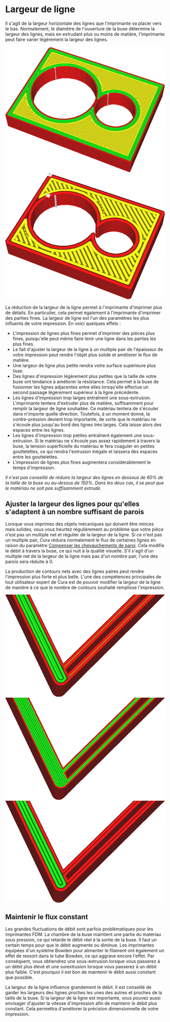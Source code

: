 Largeur de ligne
====
Il s'agit de la largeur horizontale des lignes que l'imprimante va placer vers le bas. Normalement, le diamètre de l'ouverture de la buse détermine la largeur des lignes, mais en extrudant plus ou moins de matière, l'imprimante peut faire varier légèrement la largeur des lignes.

![Lignes très fines](../../../articles/images/line_width_small.png)
![Lignes très larges](../../../articles/images/line_width_large.png)

La réduction de la largeur de la ligne permet à l'imprimante d'imprimer plus de détails. En particulier, cela permet également à l'imprimante d'imprimer des parties fines. La largeur de ligne est l'un des paramètres les plus influents de votre impression. En voici quelques effets :
* L'impression de lignes plus fines permet d'imprimer des pièces plus fines, puisqu'elle peut même faire tenir une ligne dans les parties les plus fines.
* Le fait d'ajuster la largeur de la ligne à un multiple pair de l'épaisseur de votre impression peut rendre l'objet plus solide et améliorer le flux de matière.
* Une largeur de ligne plus petite rendra votre surface supérieure plus lisse.
* Des lignes d'impression légèrement plus petites que la taille de votre buse ont tendance à améliorer la résistance. Cela permet à la buse de fusionner les lignes adjacentes entre elles lorsqu'elle effectue un second passage légèrement supérieur à la ligne précédente.
* Les lignes d'impression trop larges entraînent une sous-extrusion. L'imprimante tentera d'extruder plus de matière, suffisamment pour remplir la largeur de ligne souhaitée. Ce matériau tentera de s'écouler dans n'importe quelle direction. Toutefois, à un moment donné, la contre-pression devient trop importante, de sorte que le matériau ne s'écoule plus jusqu'au bord des lignes très larges. Cela laisse alors des espaces entre les lignes.
* Les lignes d'impression trop petites entraînent également une sous-extrusion. Si le matériau ne s'écoule pas assez rapidement à travers la buse, la tension superficielle du matériau le fera coaguler en petites gouttelettes, ce qui rendra l'extrusion inégale et laissera des espaces entre les gouttelettes.
* L'impression de lignes plus fines augmentera considérablement le temps d'impression.

*Il n'est pas conseillé de réduire la largeur des lignes en dessous de 60% de la taille de la buse ou au-dessus de 150%. Dans les deux cas, il se peut que le matériau ne soit pas suffisamment extrudé.*

Ajuster la largeur des lignes pour qu'elles s'adaptent à un nombre suffisant de parois
----
Lorsque vous imprimez des objets mécaniques qui doivent être minces mais solides, vous vous heurtez régulièrement au problème que votre pièce n'est pas un multiple net et régulier de la largeur de la ligne. Si ce n'est pas un multiple pair, Cura réduira normalement le flux de certaines lignes en raison du paramètre [Compenser les chevauchements de paroi](../shell/travel_compensate_overlapping_walls_enabled.md). Cela modifie le débit à travers la buse, ce qui nuit à la qualité visuelle. S'il s'agit d'un multiple net de la largeur de la ligne mais pas d'un nombre pair, l'une des parois sera réduite à 0.

La production de contours nets avec des lignes paires peut rendre l'impression plus forte et plus belle. L'une des compétences principales de tout utilisateur expert de Cura est de pouvoir modifier la largeur de la ligne de manière à ce que le nombre de contours souhaité remplisse l'impression.

![Largeur de ligne par défaut, lorsque les contours ne sont pas ajustés et que certaines lignes sont plus épaisses que d'autres](../../../articles/images/line_width_fit_bad.png)
![Réduire la largeur de la ligne permet de l'ajuster uniformément](../../../articles/images/line_width_fit_good_small.png)
![Augmenter la largeur de la ligne fonctionne également](../../../articles/images/line_width_fit_good_large.png)

Maintenir le flux constant
----
Les grandes fluctuations de débit sont parfois problématiques pour les imprimantes FDM. La chambre de la buse maintient une partie du matériau sous pression, ce qui retarde le débit réel à la sortie de la buse. Il faut un certain temps pour que le débit augmente ou diminue. Les imprimantes équipées d'un système Bowden pour alimenter le filament ont également un effet de ressort dans le tube Bowden, ce qui aggrave encore l'effet. Par conséquent, vous obtiendrez une sous-extrusion lorsque vous passerez à un débit plus élevé et une surextrusion lorsque vous passerez à un débit plus faible. C'est pourquoi il est bon de maintenir le débit aussi constant que possible.

La largeur de la ligne influence grandement le débit. Il est conseillé de garder les largeurs des lignes proches les unes des autres et proches de la taille de la buse. Si la largeur de la ligne est importante, vous pouvez aussi envisager d'ajuster la vitesse d'impression afin de maintenir le débit plus constant. Cela permettra d'améliorer la précision dimensionnelle de votre impression.
